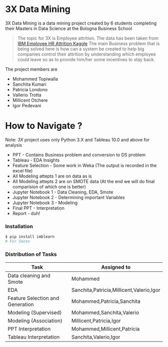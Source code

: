 # 3X Data Mining

3X Data Mining is a data mining project created by 6 students completing their Masters in Data Science at the Bologna Business School

> The topic for 3X is Employee attrition. 
>The data has been taken from [IBM Employee HR Attrition Kaggle](https://www.kaggle.com/pavansubhasht/ibm-hr-analytics-attrition-dataset) 
 > The main Business problem that is being solved here is how can a system be created to help big companies control their attrition by understanding which employee could leave so as to provide him/her some incentives to stay back.
 
 The project members are
  - Mohammed Topiwalla
  - Sanchita Kumari
  - Patricia Londono
  - Vallerio Trotta
  - Millicent Otchere
  - Igor Pedevani

# How to Navigate ?
Note: *3X* project uses only Python 3.X and Tableau 10.0 and above for analysis

* PPT - Contains Business problem and conversion to DS problem
* Tableau - EDA Insights
* Feature Selection - Some work in Weka (The output is recorded in the excel file)
* All Modeling attepts 1 are on data as is
* All Modeling attepts 2 are on SMOTE data (At the end we will do final comparision of which one is better)
* Jupyter Notebook 1 - Data Cleaning, EDA, Smote
* Jupyter Notebook 2 - Determining important Variables
* Jupyter Notebook 3 - Modeling
* Final PPT - Interpretation
* Report - duh!


### Installation
```sh
$ pip install imblearn
# For Smote
```

### Distribution of Tasks

| Task | Assigned to |
| ------ | ------ |
| Data cleaning and Smote | Mohammed |
| EDA | Sanchita,Patricia,Millicent,Valerio,Igor |
| Feature Selection and Generation | Mohammed,Patricia,Sanchita |
| Modeling (Supervised) | Mohammed,Sanchita,Valerio |
| Modeling (Association) | Millicent,Patricia,Igor |
| PPT Interpretation | Mohammed,Millicent,Patricia |
| Tableau Interpretation | Sanchita,Valerio,Igor |
